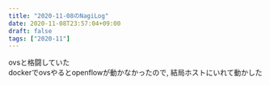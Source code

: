 ```yaml
---
title: "2020-11-08のNagiLog"
date: 2020-11-08T23:57:04+09:00
draft: false
tags: ["2020-11"]
---
```


ovsと格闘していた<br>
dockerでovsやるとopenflowが動かなかったので, 結局ホストにいれて動かした

